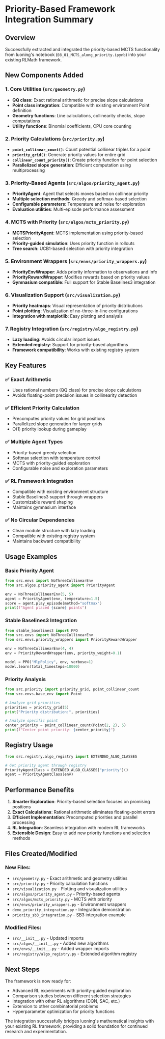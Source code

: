 # Priority-Based Framework Integration Summary

## Overview
Successfully extracted and integrated the priority-based MCTS functionality from luoning's notebook (`08_01_MCTS_along_priority.ipynb`) into your existing RLMath framework.

## New Components Added

### 1. Core Utilities (`src/geometry.py`)
- **QQ class**: Exact rational arithmetic for precise slope calculations
- **Point class integration**: Compatible with existing environment Point definition
- **Geometry functions**: Line calculations, collinearity checks, slope computations
- **Utility functions**: Binomial coefficients, CPU core counting

### 2. Priority Calculations (`src/priority.py`)
- **`point_collinear_count()`**: Count potential collinear triples for a point
- **`priority_grid()`**: Generate priority values for entire grid
- **`collinear_count_priority()`**: Create priority function for point selection
- **Parallelized slope generation**: Efficient computation using multiprocessing

### 3. Priority-Based Agents (`src/algos/priority_agent.py`)
- **PriorityAgent**: Agent that selects moves based on collinear priority
- **Multiple selection methods**: Greedy and softmax-based selection
- **Configurable parameters**: Temperature and noise for exploration
- **Evaluation utilities**: Multi-episode performance assessment

### 4. MCTS with Priority (`src/algos/mcts_priority.py`)
- **MCTSPriorityAgent**: MCTS implementation using priority-based selection
- **Priority-guided simulation**: Uses priority function in rollouts
- **Tree search**: UCB1-based selection with priority integration

### 5. Environment Wrappers (`src/envs/priority_wrappers.py`)
- **PriorityEnvWrapper**: Adds priority information to observations and info
- **PriorityRewardWrapper**: Modifies rewards based on priority values
- **Gymnasium compatible**: Full support for Stable Baselines3 integration

### 6. Visualization Support (`src/visualization.py`)
- **Priority heatmaps**: Visual representation of priority distributions
- **Point plotting**: Visualization of no-three-in-line configurations
- **Integration with matplotlib**: Easy plotting and analysis

### 7. Registry Integration (`src/registry/algo_registry.py`)
- **Lazy loading**: Avoids circular import issues
- **Extended registry**: Support for priority-based algorithms
- **Framework compatibility**: Works with existing registry system

## Key Features

### ✅ Exact Arithmetic
- Uses rational numbers (QQ class) for precise slope calculations
- Avoids floating-point precision issues in collinearity detection

### ✅ Efficient Priority Calculation  
- Precomputes priority values for grid positions
- Parallelized slope generation for larger grids
- O(1) priority lookup during gameplay

### ✅ Multiple Agent Types
- Priority-based greedy selection
- Softmax selection with temperature control
- MCTS with priority-guided exploration
- Configurable noise and exploration parameters

### ✅ RL Framework Integration
- Compatible with existing environment structure
- Stable Baselines3 support through wrappers
- Customizable reward shaping
- Maintains gymnasium interface

### ✅ No Circular Dependencies
- Clean module structure with lazy loading
- Compatible with existing registry system
- Maintains backward compatibility

## Usage Examples

### Basic Priority Agent
```python
from src.envs import NoThreeCollinearEnv
from src.algos.priority_agent import PriorityAgent

env = NoThreeCollinearEnv(5, 5)
agent = PriorityAgent(env, temperature=1.5)
score = agent.play_episode(method="softmax")
print(f"Agent placed {score} points")
```

### Stable Baselines3 Integration
```python
from stable_baselines3 import PPO
from src.envs import NoThreeCollinearEnv
from src.envs.priority_wrappers import PriorityRewardWrapper

env = NoThreeCollinearEnv(4, 4)
env = PriorityRewardWrapper(env, priority_weight=0.1)

model = PPO("MlpPolicy", env, verbose=1)
model.learn(total_timesteps=10000)
```

### Priority Analysis
```python
from src.priority import priority_grid, point_collinear_count
from src.envs.base_env import Point

# Analyze grid priorities
priorities = priority_grid(5)
print("Priority distribution:", priorities)

# Analyze specific point
center_priority = point_collinear_count(Point(2, 2), 5)
print(f"Center point priority: {center_priority}")
```

## Registry Usage
```python
from src.registry.algo_registry import EXTENDED_ALGO_CLASSES

# Get priority agent through registry
PriorityAgentClass = EXTENDED_ALGO_CLASSES["priority"]()
agent = PriorityAgentClass(env)
```

## Performance Benefits

1. **Smarter Exploration**: Priority-based selection focuses on promising positions
2. **Exact Calculations**: Rational arithmetic eliminates floating-point errors  
3. **Efficient Implementation**: Precomputed priorities and parallel processing
4. **RL Integration**: Seamless integration with modern RL frameworks
5. **Extensible Design**: Easy to add new priority functions and selection methods

## Files Created/Modified

### New Files:
- `src/geometry.py` - Exact arithmetic and geometry utilities
- `src/priority.py` - Priority calculation functions
- `src/visualization.py` - Plotting and visualization utilities
- `src/algos/priority_agent.py` - Priority-based agents
- `src/algos/mcts_priority.py` - MCTS with priority
- `src/envs/priority_wrappers.py` - Environment wrappers
- `demo_priority_integration.py` - Integration demonstration
- `priority_sb3_integration.py` - SB3 integration example

### Modified Files:
- `src/__init__.py` - Updated imports
- `src/algos/__init__.py` - Added new algorithms  
- `src/envs/__init__.py` - Added wrapper imports
- `src/registry/algo_registry.py` - Extended algorithm registry

## Next Steps

The framework is now ready for:
- Advanced RL experiments with priority-guided exploration
- Comparison studies between different selection strategies
- Integration with other RL algorithms (DQN, SAC, etc.)
- Extension to other combinatorial problems
- Hyperparameter optimization for priority functions

The integration successfully bridges luoning's mathematical insights with your existing RL framework, providing a solid foundation for continued research and experimentation.
